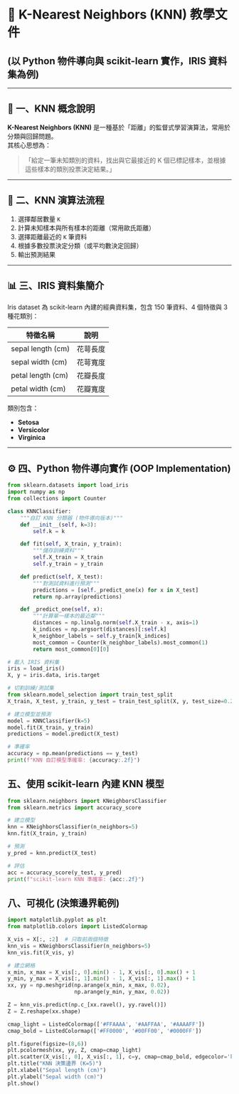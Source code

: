 # 🌸 K-Nearest Neighbors (KNN) 教學文件  
## (以 Python 物件導向與 scikit-learn 實作，IRIS 資料集為例)

---

## 📘 一、KNN 概念說明

**K-Nearest Neighbors (KNN)** 是一種基於「距離」的監督式學習演算法，常用於分類與回歸問題。  
其核心思想為：
> 「給定一筆未知類別的資料，找出與它最接近的 K 個已標記樣本，並根據這些樣本的類別投票決定結果。」

---

## 🧮 二、KNN 演算法流程

1. 選擇鄰居數量 `K`
2. 計算未知樣本與所有樣本的距離（常用歐氏距離）
3. 選擇距離最近的 `K` 筆資料
4. 根據多數投票決定分類（或平均數決定回歸）
5. 輸出預測結果

---

## 📊 三、IRIS 資料集簡介

Iris dataset 為 scikit-learn 內建的經典資料集，包含 150 筆資料、4 個特徵與 3 種花類別：

| 特徵名稱 | 說明 |
|-----------|------|
| sepal length (cm) | 花萼長度 |
| sepal width (cm)  | 花萼寬度 |
| petal length (cm) | 花瓣長度 |
| petal width (cm)  | 花瓣寬度 |

類別包含：
- **Setosa**
- **Versicolor**
- **Virginica**

---

## ⚙️ 四、Python 物件導向實作 (OOP Implementation)

```python
from sklearn.datasets import load_iris
import numpy as np
from collections import Counter

class KNNClassifier:
    """自訂 KNN 分類器 (物件導向版本)"""
    def __init__(self, k=3):
        self.k = k

    def fit(self, X_train, y_train):
        """儲存訓練資料"""
        self.X_train = X_train
        self.y_train = y_train

    def predict(self, X_test):
        """對測試資料進行預測"""
        predictions = [self._predict_one(x) for x in X_test]
        return np.array(predictions)

    def _predict_one(self, x):
        """計算單一樣本的最近鄰"""
        distances = np.linalg.norm(self.X_train - x, axis=1)
        k_indices = np.argsort(distances)[:self.k]
        k_neighbor_labels = self.y_train[k_indices]
        most_common = Counter(k_neighbor_labels).most_common(1)
        return most_common[0][0]

# 載入 IRIS 資料集
iris = load_iris()
X, y = iris.data, iris.target

# 切割訓練/測試集
from sklearn.model_selection import train_test_split
X_train, X_test, y_train, y_test = train_test_split(X, y, test_size=0.2, random_state=42)

# 建立模型並預測
model = KNNClassifier(k=5)
model.fit(X_train, y_train)
predictions = model.predict(X_test)

# 準確率
accuracy = np.mean(predictions == y_test)
print(f"KNN 自訂模型準確率: {accuracy:.2f}")
```

## 五、使用 scikit-learn 內建 KNN 模型
```python
from sklearn.neighbors import KNeighborsClassifier
from sklearn.metrics import accuracy_score

# 建立模型
knn = KNeighborsClassifier(n_neighbors=5)
knn.fit(X_train, y_train)

# 預測
y_pred = knn.predict(X_test)

# 評估
acc = accuracy_score(y_test, y_pred)
print(f"scikit-learn KNN 準確率: {acc:.2f}")
```
## 八、可視化 (決策邊界範例)
```python
import matplotlib.pyplot as plt
from matplotlib.colors import ListedColormap

X_vis = X[:, :2]  # 只取前兩個特徵
knn_vis = KNeighborsClassifier(n_neighbors=5)
knn_vis.fit(X_vis, y)

# 建立網格
x_min, x_max = X_vis[:, 0].min() - 1, X_vis[:, 0].max() + 1
y_min, y_max = X_vis[:, 1].min() - 1, X_vis[:, 1].max() + 1
xx, yy = np.meshgrid(np.arange(x_min, x_max, 0.02),
                     np.arange(y_min, y_max, 0.02))

Z = knn_vis.predict(np.c_[xx.ravel(), yy.ravel()])
Z = Z.reshape(xx.shape)

cmap_light = ListedColormap(['#FFAAAA', '#AAFFAA', '#AAAAFF'])
cmap_bold = ListedColormap(['#FF0000', '#00FF00', '#0000FF'])

plt.figure(figsize=(8,6))
plt.pcolormesh(xx, yy, Z, cmap=cmap_light)
plt.scatter(X_vis[:, 0], X_vis[:, 1], c=y, cmap=cmap_bold, edgecolor='k', s=30)
plt.title("KNN 決策邊界 (K=5)")
plt.xlabel("Sepal length (cm)")
plt.ylabel("Sepal width (cm)")
plt.show()

```
